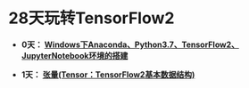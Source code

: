 # 28天玩转TensorFlow2



+ **0天： [Windows下Anaconda、Python3.7、TensorFlow2、JupyterNotebook环境的搭建](https://github.com/Anfany/Learning-TensorFlow2-in-28-days/blob/master/0.md)**

+ **1天： [张量(Tensor：TensorFlow2基本数据结构)](https://github.com/Anfany/Learning-TensorFlow2-in-28-days/blob/master/1_tensor.ipynb)**

